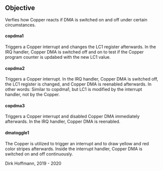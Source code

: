  ## Objective

Verfies how Copper reacts if DMA is switched on and off under certain circumstances.

#### copdma1

Triggers a Copper interrupt and changes the LC1 register afterwards. In the IRQ handler, Copper DMA is switched off and on to test if the Copper program counter is updabed with the new LC1 value. 

#### copdma2

Triggers a Copper interrupt.  In the IRQ handler, Copper DMA is switched off, the LC1 register is changed, and Copper DMA is reenabled afterwards. In other words: Similar to copdma1, but LC1 is modified by the interrupt handler, not by the Copper.

#### copdma3

Triggers a Copper interrupt and disabled Copper DMA immediately afterwards. In the IRQ handler, Copper DMA is reenabled. 

#### dmatoggle1

The Copper is utilized to trigger an interrupt and to draw yellow and red color stripes afterwards. Inside the interrupt handler, Copper DMA is switched on and off continuously. 


Dirk Hoffmann, 2019 - 2020
